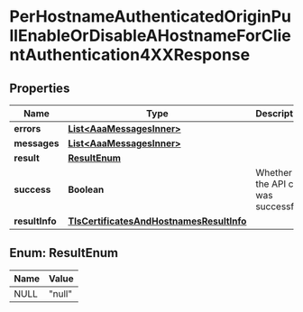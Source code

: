 

# PerHostnameAuthenticatedOriginPullEnableOrDisableAHostnameForClientAuthentication4XXResponse


## Properties

| Name | Type | Description | Notes |
|------------ | ------------- | ------------- | -------------|
|**errors** | [**List&lt;AaaMessagesInner&gt;**](AaaMessagesInner.md) |  |  |
|**messages** | [**List&lt;AaaMessagesInner&gt;**](AaaMessagesInner.md) |  |  |
|**result** | [**ResultEnum**](#ResultEnum) |  |  |
|**success** | **Boolean** | Whether the API call was successful |  |
|**resultInfo** | [**TlsCertificatesAndHostnamesResultInfo**](TlsCertificatesAndHostnamesResultInfo.md) |  |  [optional] |



## Enum: ResultEnum

| Name | Value |
|---- | -----|
| NULL | &quot;null&quot; |



